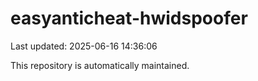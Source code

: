 # easyanticheat-hwidspoofer

Last updated: 2025-06-16 14:36:06

This repository is automatically maintained.
